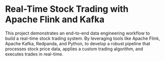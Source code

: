 # Real-Time Stock Trading with Apache Flink and Kafka

This project demonstrates an end-to-end data engineering workflow to build a real-time stock trading system. By leveraging tools like Apache Flink, Apache Kafka, Redpanda, and Python, to develop a robust pipeline that processes stock price data, applies a custom trading algorithm, and executes trades in real-time.

